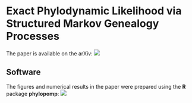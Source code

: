 # Exact Phylodynamic Likelihood via Structured Markov Genealogy Processes

The paper is available on the arXiv:
[![](https://img.shields.io/badge/doi-10.48550/arxiv.2405.17032-yellow.svg)](https://doi.org/10.48550/arxiv.2405.17032)

## Software

The figures and numerical results in the paper were prepared using the **R** package **phylopomp**:
[![](https://img.shields.io/badge/R-phylopomp-blue.svg)](https://github.com/kingaa/phylopomp)
